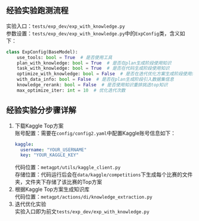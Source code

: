 ## 经验实验跑测流程

实验入口：`tests/exp_dev/exp_with_knowledge.py`  
参数设置：`tests/exp_dev/exp_with_knowledge.py`中的`ExpConfig`类，含义如下：  
```python
class ExpConfig(BaseModel):
    use_tools: bool = True  # 是否使用工具
    plan_with_knowledge: bool = True  # 是否在plan生成阶段使用知识
    task_with_knowledge: bool = True  # 是否在代码生成阶段使用知识
    optimize_with_knowledge: bool = False  # 是否在迭代优化方案生成阶段使用知识
    with_data_info: bool = False  # 是否在plan生成阶段引入数据集信息
    knowledge_rerank: bool = False  # 是否使用知识重排挑选top知识
    max_optimize_iter: int = 10  # 优化迭代次数
```

## 经验实验分步骤详解

1. 下载Kaggle Top方案  
   账号配置：需要在`config/config2.yaml`中配置Kaggle账号信息如下：  
   ```yaml
   kaggle:
     username: "YOUR_USERNAME"
     key: "YOUR_KAGGLE_KEY"
   ```  
   代码位置：`metagpt/utils/kaggle_client.py`  
   存储位置：代码运行后会在`data/kaggle/competitions`下生成每个比赛的文件夹，文件夹下存储了该比赛的Top方案
2. 根据Kaggle Top方案生成知识库  
   代码位置：`metagpt/actions/di/knowledge_extraction.py`
3. 迭代优化实验  
   实验入口即为前文`tests/exp_dev/exp_with_knowledge.py`
